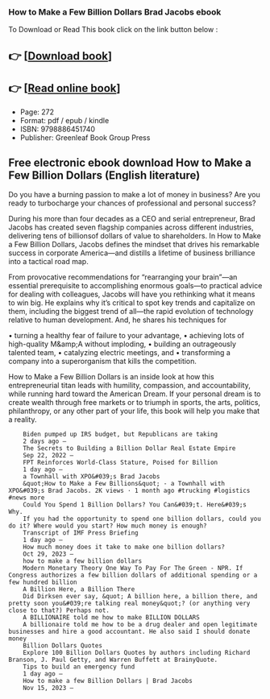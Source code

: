 ### How to Make a Few Billion Dollars Brad Jacobs ebook

To Download or Read This book click on the link button below :

## 👉  [**[Download book](http://filesbooks.info/download.php?group=book&from=github.com&id=696725&lnk=1079 "Download book")**]

## 👉  [**[Read online book](http://filesbooks.info/download.php?group=book&from=github.com&id=696725&lnk=1079 "Read online book")**]


* Page: 272
* Format: pdf / epub / kindle
* ISBN: 9798886451740
* Publisher: Greenleaf Book Group Press



## Free electronic ebook download How to Make a Few Billion Dollars (English literature)



Do you have a burning passion to make a lot of money in business? Are you ready to turbocharge your chances of professional and personal success?
 
 During his more than four decades as a CEO and serial entrepreneur, Brad Jacobs has created seven flagship companies across different industries, delivering tens of billionsof dollars of value to shareholders. In How to Make a Few Billion Dollars, Jacobs defines the mindset that drives his remarkable success in corporate America—and distills a lifetime of business brilliance into a tactical road map.
 
 From provocative recommendations for “rearranging your brain”—an essential prerequisite to accomplishing enormous goals—to practical advice for dealing with colleagues, Jacobs will have you rethinking what it means to win big. He explains why it’s critical to spot key trends and capitalize on them, including the biggest trend of all—the rapid evolution of technology relative to human development. And, he shares his techniques for
 
 • turning a healthy fear of failure to your advantage,
 • achieving lots of high-quality M&amp;amp;A without imploding,
 • building an outrageously talented team,
 • catalyzing electric meetings, and
 • transforming a company into a superorganism that kills the competition.
 
 ​How to Make a Few Billion Dollars is an inside look at how this entrepreneurial titan leads with humility, compassion, and accountability, while running hard toward the American Dream. If your personal dream is to create wealth through free markets or to triumph in sports, the arts, politics, philanthropy, or any other part of your life, this book will help you make that a reality.


        Biden pumped up IRS budget, but Republicans are taking
        2 days ago —
        The Secrets to Building a Billion Dollar Real Estate Empire
        Sep 22, 2022 —
        FPT Reinforces World-Class Stature, Poised for Billion
        1 day ago —
        a Townhall with XPO&#039;s Brad Jacobs
        &quot;How to Make a Few Billions&quot; - a Townhall with XPO&#039;s Brad Jacobs. 2K views · 1 month ago #trucking #logistics #news more 
        Could You Spend 1 Billion Dollars? You Can&#039;t. Here&#039;s Why.
        If you had the opportunity to spend one billion dollars, could you do it? Where would you start? How much money is enough?
        Transcript of IMF Press Briefing
        1 day ago —
        How much money does it take to make one billion dollars?
        Oct 29, 2023 —
        how to make a few billion dollars
        Modern Monetary Theory One Way To Pay For The Green - NPR. If Congress authorizes a few billion dollars of additional spending or a few hundred billion 
        A Billion Here, a Billion There
        Did Dirksen ever say, &quot; A billion here, a billion there, and pretty soon you&#039;re talking real money&quot;? (or anything very close to that?) Perhaps not.
        A BILLIONAIRE told me how to make BILLION DOLLARS
        A billionaire told me how to be a drug dealer and open legitimate businesses and hire a good accountant. He also said I should donate money 
        Billion Dollars Quotes
        Explore 100 Billion Dollars Quotes by authors including Richard Branson, J. Paul Getty, and Warren Buffett at BrainyQuote.
        Tips to build an emergency fund
        1 day ago —
        How to make a few Billion Dollars | Brad Jacobs
        Nov 15, 2023 —
    




